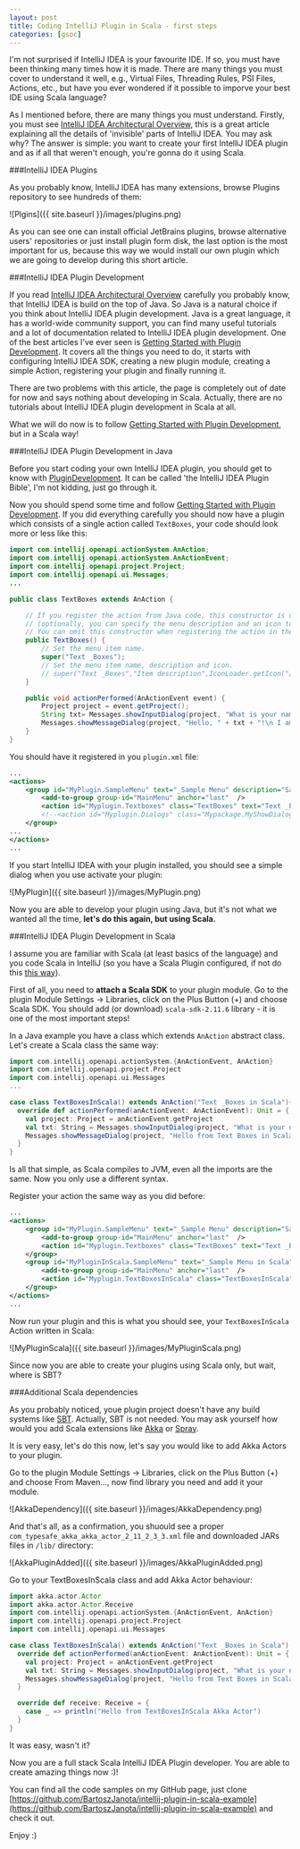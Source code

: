 ```yaml
---
layout: post
title: Coding IntelliJ Plugin in Scala - first steps
categories: [gsoc]
---
```


I'm not surprised if IntelliJ IDEA is your favourite IDE. If so, you must have been thinking many times how it is made.
There are many things you must cover to understand it well, e.g., Virtual Files, Threading Rules, PSI Files, Actions, etc., 
but have you ever wondered if it possible to imporve your best IDE using Scala language?

As I mentioned before, there are many things you must understand. Firstly, you must see [IntelliJ IDEA Architectural Overview](https://confluence.jetbrains.com/display/IDEADEV/IntelliJ+IDEA+Architectural+Overview),
this is a great article explaining all the details of 'invisible' parts of IntelliJ IDEA. You may ask why?
The answer is simple: you want to create your first IntelliJ IDEA plugin and as if all that weren't enough, you're gonna do it using Scala.

###IntelliJ IDEA Plugins

As you probably know, IntelliJ IDEA has many extensions, browse Plugins repository to see hundreds of them:

![Plgins]({{ site.baseurl }}/images/plugins.png)

As you can see one can install official JetBrains plugins, browse alternative users' repositories or just install plugin form disk, 
the last option is the most important for us, because this way we would install our own plugin which we are going to develop during this short article.

###IntelliJ IDEA Plugin Development

If you read [IntelliJ IDEA Architectural Overview](https://confluence.jetbrains.com/display/IDEADEV/IntelliJ+IDEA+Architectural+Overview) carefully you probably know,
that IntelliJ IDEA is build on the top of Java. So Java is a natural choice if you think about IntelliJ IDEA plugin development. 
Java is a great language, it has a world-wide community support, you can find many useful tutorials and a lot of documentation related to IntelliJ IDEA plugin development.
One of the best articles I've ever seen is [Getting Started with Plugin Development](https://confluence.jetbrains.com/display/IDEADEV/Getting+Started+with+Plugin+Development).
It covers all the things you need to do, it starts with configuring IntelliJ IDEA SDK, creating a new plugin module, creating a simple Action,
registering your plugin and finally running it. 

There are two problems with this article, the page is completely out of date for now and says nothing about developing in Scala.
Actually, there are no tutorials about IntelliJ IDEA plugin development in Scala at all.

What we will do now is to follow [Getting Started with Plugin Development](https://confluence.jetbrains.com/display/IDEADEV/Getting+Started+with+Plugin+Development), but in a Scala way!

###IntelliJ IDEA Plugin Development in Java

Before you start coding your own IntelliJ IDEA plugin, you should get to know with [PluginDevelopment](https://confluence.jetbrains.com/display/IDEADEV/PluginDevelopment). 
It can be called 'the IntelliJ IDEA Plugin Bible', I'm not kidding, just go through it.

Now you should spend some time and follow [Getting Started with Plugin Development](https://confluence.jetbrains.com/display/IDEADEV/Getting+Started+with+Plugin+Development).
If you did everything carefully you should now have a plugin which consists of a single action called `TextBoxes`, your code should look more or less like this:

```java
import com.intellij.openapi.actionSystem.AnAction;
import com.intellij.openapi.actionSystem.AnActionEvent;
import com.intellij.openapi.project.Project;
import com.intellij.openapi.ui.Messages;
...

public class TextBoxes extends AnAction {

    // If you register the action from Java code, this constructor is used to set the menu item name
    // (optionally, you can specify the menu description and an icon to display next to the menu item).
    // You can omit this constructor when registering the action in the plugin.xml file.
    public TextBoxes() {
        // Set the menu item name.
        super("Text _Boxes");
        // Set the menu item name, description and icon.
        // super("Text _Boxes","Item description",IconLoader.getIcon("/Mypackage/icon.png"));
    }

    public void actionPerformed(AnActionEvent event) {
        Project project = event.getProject();
        String txt= Messages.showInputDialog(project, "What is your name?", "Input your name", Messages.getQuestionIcon());
        Messages.showMessageDialog(project, "Hello, " + txt + "!\n I am glad to see you.", "Information", Messages.getInformationIcon());
    }
}
```

You should have it registered in you `plugin.xml` file:

```xml
...
<actions>
    <group id="MyPlugin.SampleMenu" text="_Sample Menu" description="Sample menu">
        <add-to-group group-id="MainMenu" anchor="last"  />
        <action id="Myplugin.Textboxes" class="TextBoxes" text="Text _Boxes" description="A test menu item" />
        <!--<action id="Myplugin.Dialogs" class="Mypackage.MyShowDialog" text="Show _Dialog" description="A test menu item" />-->
    </group>
...
</actions>
...
```

If you start IntelliJ IDEA with your plugin installed, you should see a simple dialog when you use activate your plugin:

![MyPlugin]({{ site.baseurl }}/images/MyPlugin.png)

Now you are able to develop your plugin using Java, but it's not what we wanted all the time, **let's do this again, but using Scala.**

###IntelliJ IDEA Plugin Development in Scala

I assume you are familiar with Scala (at least basics of the language) and you code Scala in IntelliJ 
(so you have a Scala Plugin configured, if not do this [this way](https://confluence.jetbrains.com/display/SCA/Getting+Started+with+IntelliJ+IDEA+Scala+Plugin)).

First of all, you need to **attach a Scala SDK** to your plugin module.
Go to the plugin Module Settings -> Libraries, click on the Plus Button (+) and choose Scala SDK. 
You should add (or download) `scala-sdk-2.11.6` library - it is one of the most important steps!

In a Java example you have a class which extends `AnAction` abstract class. Let's create a Scala class the same way:

```Scala
import com.intellij.openapi.actionSystem.{AnActionEvent, AnAction}
import com.intellij.openapi.project.Project
import com.intellij.openapi.ui.Messages
...

case class TextBoxesInScala() extends AnAction("Text _Boxes in Scala"){
  override def actionPerformed(anActionEvent: AnActionEvent): Unit = {
    val project: Project = anActionEvent.getProject
    val txt: String = Messages.showInputDialog(project, "What is your name?", "Input your name", Messages.getQuestionIcon)
    Messages.showMessageDialog(project, "Hello from Text Boxes in Scala, " + txt + "!\n I am glad to see you.", "Information", Messages.getInformationIcon)
  }
}

```
Is all that simple, as Scala compiles to JVM, even all the imports are the same. Now you only use a different syntax.

Register your action the same way as you did before:

```xml
...
<actions>
    <group id="MyPlugin.SampleMenu" text="_Sample Menu" description="Sample menu">
        <add-to-group group-id="MainMenu" anchor="last"  />
        <action id="Myplugin.Textboxes" class="TextBoxes" text="Text _Boxes" description="A test menu item" />
    </group>
    <group id="MyPluginInScala.SampleMenu" text="_Sample Menu in Scala" description="Sample menu in Scala">
        <add-to-group group-id="MainMenu" anchor="last"  />
        <action id="Myplugin.TextBoxesInScala" class="TextBoxesInScala" text="Text _Boxes in Scala" description="A test menu item in Scala" />
    </group>
</actions>
...
```

Now run your plugin and this is what you should see, your `TextBoxesInScala` Action written in Scala:

![MyPluginScala]({{ site.baseurl }}/images/MyPluginScala.png)

Since now you are able to create your plugins using Scala only, but wait, where is SBT?
 
###Additional Scala dependencies

As you probably noticed, youe plugin project doesn't have any build systems like [SBT](http://www.scala-sbt.org/). Actually, SBT is not needed.
You may ask yourself how would you add Scala extensions like [Akka](http://akka.io/) or [Spray](http://spray.io/).

It is very easy, let's do this now, let's say you would like to add Akka Actors to your plugin.

Go to the plugin Module Settings -> Libraries, click on the Plus Button (+) and choose From Maven..., now find library you need and add it your module.
 
![AkkaDependency]({{ site.baseurl }}/images/AkkaDependency.png)

And that's all, as a confirmation, you shuould see a proper `com_typesafe_akka_akka_actor_2_11_2_3_3.xml` file and downloaded JARs files in `/lib/` directory:
 
![AkkaPluginAdded]({{ site.baseurl }}/images/AkkaPluginAdded.png)

Go to your TextBoxesInScala class and add Akka Actor behaviour:

```Scala
import akka.actor.Actor
import akka.actor.Actor.Receive
import com.intellij.openapi.actionSystem.{AnActionEvent, AnAction}
import com.intellij.openapi.project.Project
import com.intellij.openapi.ui.Messages

case class TextBoxesInScala() extends AnAction("Text _Boxes in Scala") with Actor{
  override def actionPerformed(anActionEvent: AnActionEvent): Unit = {
    val project: Project = anActionEvent.getProject
    val txt: String = Messages.showInputDialog(project, "What is your name?", "Input your name", Messages.getQuestionIcon)
    Messages.showMessageDialog(project, "Hello from Text Boxes in Scala, " + txt + "!\n I am glad to see you.", "Information", Messages.getInformationIcon)
  }

  override def receive: Receive = {
    case _ => println("Hello from TextBoxesInScala Akka Actor")
  }
}
```

It was easy, wasn't it?

Now you are a full stack Scala IntelliJ IDEA Plugin developer. You are able to create amazing things now :)!

You can find all the code samples on my GitHub page, just clone [https://github.com/BartoszJanota/intellij-plugin-in-scala-example](https://github.com/BartoszJanota/intellij-plugin-in-scala-example) and check it out.

Enjoy :)
 

